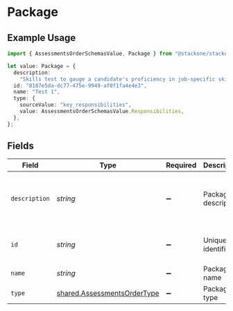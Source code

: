 # Package

## Example Usage

```typescript
import { AssessmentsOrderSchemasValue, Package } from "@stackone/stackone-client-ts/sdk/models/shared";

let value: Package = {
  description:
    "Skills test to gauge a candidate's proficiency in job-specific skills",
  id: "8187e5da-dc77-475e-9949-af0f1fa4e4e3",
  name: "Test 1",
  type: {
    sourceValue: "key_responsibilities",
    value: AssessmentsOrderSchemasValue.Responsibilities,
  },
};
```

## Fields

| Field                                                                             | Type                                                                              | Required                                                                          | Description                                                                       | Example                                                                           |
| --------------------------------------------------------------------------------- | --------------------------------------------------------------------------------- | --------------------------------------------------------------------------------- | --------------------------------------------------------------------------------- | --------------------------------------------------------------------------------- |
| `description`                                                                     | *string*                                                                          | :heavy_minus_sign:                                                                | Package description                                                               | Skills test to gauge a candidate's proficiency in job-specific skills             |
| `id`                                                                              | *string*                                                                          | :heavy_minus_sign:                                                                | Unique identifier                                                                 | 8187e5da-dc77-475e-9949-af0f1fa4e4e3                                              |
| `name`                                                                            | *string*                                                                          | :heavy_minus_sign:                                                                | Package name                                                                      | Test 1                                                                            |
| `type`                                                                            | [shared.AssessmentsOrderType](../../../sdk/models/shared/assessmentsordertype.md) | :heavy_minus_sign:                                                                | Package type                                                                      |                                                                                   |